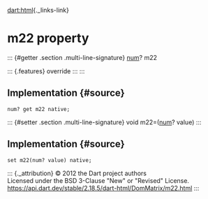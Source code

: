 [dart:html](../../dart-html/dart-html-library){._links-link}

m22 property
============

::: {#getter .section .multi-line-signature}
[num](../../dart-core/num-class)? m22

::: {.features}
override
:::
:::

Implementation {#source}
--------------

``` {.language-dart data-language="dart"}
num? get m22 native;
```

::: {#setter .section .multi-line-signature}
void m22=([num](../../dart-core/num-class)? value)
:::

Implementation {#source}
--------------

``` {.language-dart data-language="dart"}
set m22(num? value) native;
```

::: {._attribution}
© 2012 the Dart project authors\
Licensed under the BSD 3-Clause \"New\" or \"Revised\" License.\
<https://api.dart.dev/stable/2.18.5/dart-html/DomMatrix/m22.html>
:::

